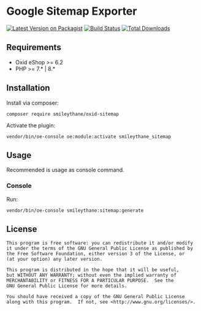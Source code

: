 # Google Sitemap Exporter
[![Latest Version on Packagist](https://img.shields.io/packagist/v/smileythane/oxid-sitemap.svg?style=flat-square)](https://packagist.org/packages/smileythane/oxid-sitemap)
[![Build Status](https://img.shields.io/travis/smileythane/oxid-sitemap/master.svg?style=flat-square)](https://travis-ci.org/smileythane/oxid-sitemap)
[![Total Downloads](https://img.shields.io/packagist/dt/smileythane/oxid-sitemap.svg?style=flat-square)](https://packagist.org/packages/smileythane/oxid-sitemap)


## Requirements
- Oxid eShop >= 6.2
- PHP >= 7.* | 8.*

## Installation

Install via composer:

    composer require smileythane/oxid-sitemap

Activate the plugin:

    vendor/bin/oe-console oe:module:activate smileythane_sitemap

## Usage
Recommended is usage as console command.
### Console
Run:

    vendor/bin/oe-console smileythane:sitemap:generate

## License

    This program is free software: you can redistribute it and/or modify
    it under the terms of the GNU General Public License as published by
    the Free Software Foundation, either version 3 of the License, or
    (at your option) any later version.

    This program is distributed in the hope that it will be useful,
    but WITHOUT ANY WARRANTY; without even the implied warranty of
    MERCHANTABILITY or FITNESS FOR A PARTICULAR PURPOSE.  See the
    GNU General Public License for more details.

    You should have received a copy of the GNU General Public License
    along with this program.  If not, see <http://www.gnu.org/licenses/>.

[link-travis]: https://travis-ci.org/smileythane/oxid-sitemap
[ico-travis]: https://img.shields.io/travis/smileythane/oxid-sitemap/master.svg?style=flat-square
